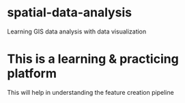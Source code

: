 # spatial-data-analysis

Learning GIS data analysis with data visualization

# This is a learning & practicing platform

This will help in understanding the feature creation pipeline
